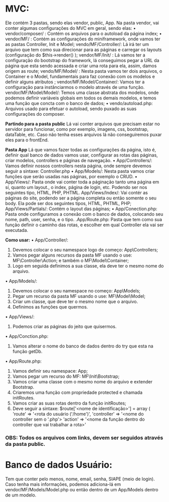 <h1>MVC:</h1>
Ele contém 3 pastas, sendo elas vendor, public, App. Na pasta vendor, vai conter algumas configurações do MVC em geral, sendo elas:
• vendor/composer/ : Contém os arquivos para o autoload da página index;
• vendor/MF/ : Contém as configurações do miniframework, onde vamos ter as pastas Controller, Init e Model;
	vendo/MF/Controller/: Lá irá ter um arquivo que tem como sua direcionar para as páginas e carregar os layouts (configuração do $this->render() );
	vendor/MF/Init/ : Lá vamos ter a configuração do bootstrap do framework, lá conseguimos pegar a URL da página que esta sendo acessada e criar uma rota para ela, assim, damos origem as route; 
	vendo/MF/Model/ : Nesta pasta vamos ter dois arquivos, o Container e o Model, fundamentais para faz conexão com os modelos e definir alguns atributos ;
		vendor/MF/Model/Container/: Vamos ter a configuração para instânciarmos o modelo através de uma função.
		vendor/MF/Model/Model/: Temos uma classe abstrata dos modelos, onde podemos definir variáveis globais em todos os demais modelos, e temos uma função que concta com o banco de dados;
• vendo/autoload.php: Arquivos usado para efetuar o autoload, sendo puxado as suas configurações do composer.

<b>Partindo para a pasta public</b>
Lá vai conter arquivos que precisam estar no servidor para funcionar, como por exemplo, imagens, css, bootstrap, dataTable, etc. Caso não tenha esses arquivos lá não conseguiremos puxar eles para o frontEnd.

<b>Pasta App</b>
Lá que vamos fazer todas as configurações da página, isto é, definir qual  banco de dados vamos usar, configurar as rotas das páginas, criar modelos, controllers e páginas de navegação.
• App/Controllers/: Vamos definir nossos controllers nesta página, onde sempre devemos seguir a sintaxe:
	<nome do controller>Controller.php
• App/Models/: Nesta pasta vamos criar funções que serão usadas nas páginas, por exemplo o CRUD.
• App/Views/: Pasta onde vai conter toda a páginação tanto uma página em sí, quanto um layout., o index, página de login, etc. Podendo ser nos seguintes tipo, HTML, PHP, PHTML.
	App/Views/Index/: Vai contér as páginas do site, podendo ser a página completa ou 	então somente o seu body. Ela pode ser dos seguintes tipos, HTML, PHTML, PHP;
	App/Views/Partials/: Contém o layout das páginas;
• App/Conection.php: Pasta onde configuramos a conexão com o banco de dados, colocando seu nome, path, user, senha, e  o tipo.
.App/Route.php: Pasta que tem como sua função definir o caminho das rotas, e escolher em qual Controller ela vai ser executada.

<b>Como usar:</b>
• App/Controller/: 
1.	Devemos colocar o seu namespace logo de começo: App\Controllers;
2.	Vamos pegar alguns recursos da pasta MF usando o use: MF\Controller\Action; e também o MF\Model\Container;
3.	Logo em seguida definimos a sua classe, ela deve ter o mesmo nome do arquivo.

• App/Models/:
1.	Devemos colocar o seu namespace no começo: App\Models;
2.	Pegar um recurso da pasta MF usando o use: MF\Model\Model;
3.	Criar um classe, que deve ter o mesmo nome que o arquivo.
4.	Definimos as funções que quermos.

• App/Views/:
1.	Podemos criar as páginas do jeito que quisermos.

• App/Conction.php:
1.	Vamos alterar o nome do banco de dados dentro do try que esta na função getDb.

• App/Route.php:
1.	Vamos definir seu namespace: App;
2.	Vamos pegar um recurso do MF: MF\Init\Bootstrap;
3.	Vamos criar uma classe com o mesmo nome do arquivo e extender Bootstrap.
4.	Criaremos uma função com propriedade protected e chamada initRoutes.
5.	Vamos criar as suas rotas dentro da função initRoutes;
6.	Deve seguir a sintaxe:
	$route['<nome de identificação>'] = array (
	'route' => '<rota do usuário ('/home')', 
	'controller' => '<nome do controller sem o '.php'>
	'action' => '<nome da função dentro do controller que vai trabalhar a rota>'

<h3><strong>OBS:</strong> Todos os arquivos com links, devem ser seguidos através da pasta public.</h3>

<h1>Banco de dados Usuário:</h1>
Tem que conter pelo menos, nome, email, senha, SIAPE (meio de login). Caso tenha mais informações, podemos adiciona-lá em vendor/MF/Models/Model.php ou então dentro de um App/Models dentro de um modelo.
